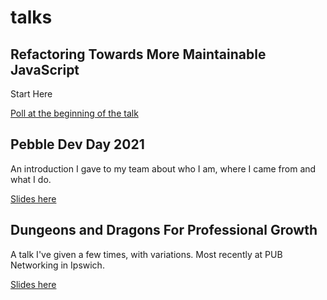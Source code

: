 # talks

## Refactoring Towards More Maintainable JavaScript

Start Here

[Poll at the beginning of the talk](https://admin.sli.do/event/iel2auad/polls)

## Pebble Dev Day 2021

An introduction I gave to my team about who I am, where I came from and what I do.

[Slides here](/talks/pebble-dev-day-2021)

## Dungeons and Dragons For Professional Growth

A talk I've given a few times, with variations. Most recently at PUB Networking in Ipswich.

[Slides here](/talks/dnd-for-works)

